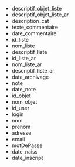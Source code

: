 - descriptif_objet_liste
- descriptif_objet_liste_ar
- description_cat
- texte_commentaire
- date_commentaire
- id_liste
- nom_liste
- descriptif_liste
- id_liste_ar
- nom_liste_ar
- descriptif_liste_ar
- date_archivage
- note
- date_note
- id_objet
- nom_objet
- id_user
- login
- nom
- prenom
- adresse
- email
- motDePasse
- date_naiss
- date_inscript